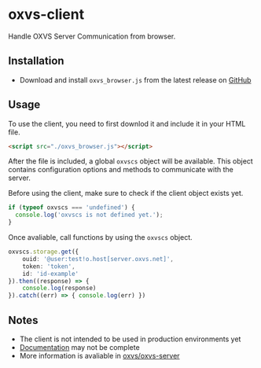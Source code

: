 # oxvs-client

Handle OXVS Server Communication from browser.

## Installation

- Download and install `oxvs_browser.js` from the latest release on [GitHub](https://github.com/oxvs/oxvs-client-js/releases)

## Usage

To use the client, you need to first downlod it and include it in your HTML file.

```html
<script src="./oxvs_browser.js"></script>
```

After the file is included, a global `oxvscs` object will be available. This object contains configuration options and methods to communicate with the server.

Before using the client, make sure to check if the client object exists yet.

```ts
if (typeof oxvscs === 'undefined') {
  console.log('oxvscs is not defined yet.');
}
```

Once avaliable, call functions by using the `oxvscs` object.

```ts
oxvscs.storage.get({ 
    ouid: '@user:test!o.host[server.oxvs.net]', 
    token: 'token', 
    id: 'id-example' 
}).then((response) => {
    console.log(response)
}).catch((err) => { console.log(err) })
```

## Notes

- The client is not intended to be used in production environments yet
- [Documentation](https://browser.docs.oxvs.net) may not be complete
- More information is avaliable in [oxvs/oxvs-server](https://github.com/oxvs/oxvs-server#readme)